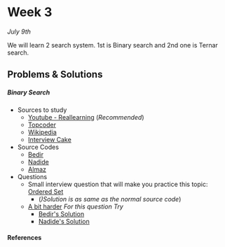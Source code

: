 # Week 3
<em>July 9th</em>

We will learn 2 search system. 1st is Binary search and 2nd one is Ternar search.

## Problems & Solutions
##### Binary Search
  - Sources to study
    - [Youtube - Reallearning](https://www.youtube.com/watch?v=vohuRrwbTT4) (_Recommended_)
    - [Topcoder](https://www.topcoder.com/community/data-science/data-science-tutorials/binary-search/)
    - [Wikipedia](https://en.wikipedia.org/wiki/Binary_search_algorithm)
    - [Interview Cake](https://www.interviewcake.com/concept/java/binary-search)
  - Source Codes
    - [Bedir](https://github.com/BedirT/AlgorithmsL/blob/master/Algorithms/Searching/binarySearch.cpp)
    - [Nadide](https://github.com/nadide/ACM-ICPC/blob/master/codes/search_binarySearch.c)
    - [Almaz]()
  - Questions
    - Small interview question that will make you practice this topic: [Ordered Set](https://www.interviewcake.com/question/python/find-in-ordered-set)
      - (_)Solution is as same as the normal source code_)
    - [A bit harder](https://www.interviewcake.com/question/python/find-duplicate-optimize-for-space) _For this question Try_
      - [Bedir's Solution]()
      - [Nadide's Solution]()

#### References
  

